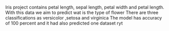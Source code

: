 
Iris project contains petal length, sepal length, petal width and petal length.
With this data we aim to predict wat is the type of flower 
There are three classifications as versicolor ,setosa and virginica
The model has accuracy of 100 percent and it had also predicted one dataset ryt 
